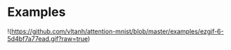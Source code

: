 # Examples

!(https://github.com/vltanh/attention-mnist/blob/master/examples/ezgif-6-5d4bf7a77ead.gif?raw=true)
